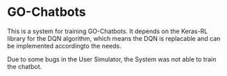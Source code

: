 # GO-Chatbots

This is a system for training GO-Chatbots. It depends on the Keras-RL library for the DQN algorithm, which means the DQN is replacable and
can be implemented accordingto the needs.

Due to some bugs in the User Simulator, the System was not able to
train the chatbot.